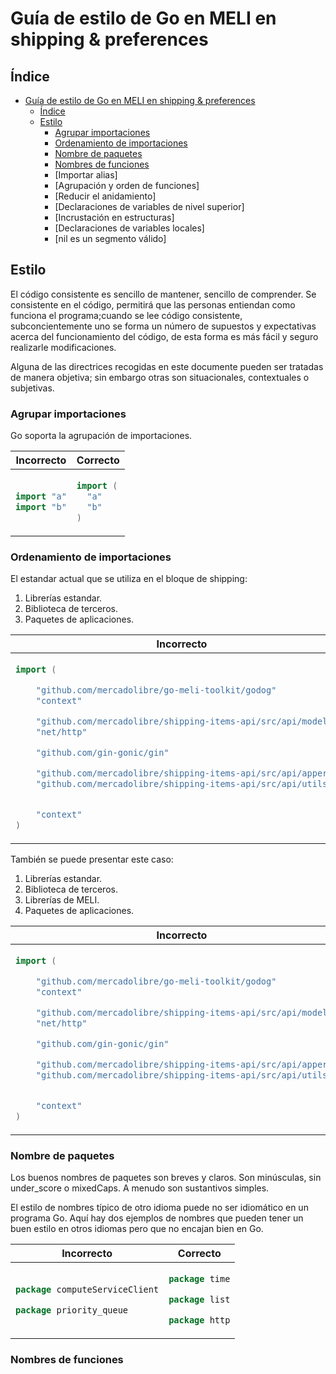 <!--

Como editar este documento:

- Comenta todos los cambios primero creando una issue de Github.
- Actualice la tabla de contenido a medida que se agreguen o eliminen nuevas secciones.
- Usa tablas, una al lado de la otra para ejemplos de código. Como se explica a continuación.

Ejemplos de código:

Usar 2 espacios para indentar. Debes mantener un estado horizontal en las tablas una al lado de la otra.

Para el código de ejemplo, usar tablas una al lado de la otra, siguiendo el siguiente snippet.

~~~
<table>
<thead><tr><th>Bad</th><th>Good</th></tr></thead>
<tbody>
<tr><td>

```go
CÓDIGO INCORRECTO AQUÍ
```

</td><td>

```go
CÓDIGO CORRECTO AQUÍ
```

</td></tr>
</tbody></table>
~~~

(Necesitas dejar líneas vacías entre los <td> y los ejemplos de códigos para que Markdown pueda interpretarlo correctamente.)

Si necesitas añadir etiquetas o descripciones debajo de los ejemplos de código, debes añadir otra fila antes de la línea </tbody></table>.

~~~
<tr>
<td>DESCRIPCIÓN DE CÓDIGO INCORRECTO</td>
<td>DESCRIPCIÖN DE CÓDIGO CORRECTO</td>
</tr>
~~~

-->

# Guía de estilo de Go en MELI en shipping & preferences


## Índice

- [Guía de estilo de Go en MELI en shipping & preferences](#guía-de-estilo-de-go-en-meli-en-shipping--preferences)
	- [Índice](#índice)
	- [Estilo](#estilo)
		- [Agrupar importaciones](#agrupar-importaciones)
		- [Ordenamiento de importaciones](#ordenamiento-de-importaciones)
		- [Nombre de paquetes](#nombre-de-paquetes)
		- [Nombres de funciones](#nombres-de-funciones)
		- [Importar alias]
		- [Agrupación y orden de funciones]
		- [Reducir el anidamiento]
		- [Declaraciones de variables de nivel superior]
		- [Incrustación en estructuras]
		- [Declaraciones de variables locales]
		- [nil es un segmento válido]



## Estilo
El código consistente es sencillo de mantener, sencillo de comprender. Se consistente en el código, permitirá que las personas entiendan como funciona el programa;cuando se lee código consistente, subconcientemente uno se forma un número de supuestos y expectativas acerca del funcionamiento del código, de esta forma es más fácil y seguro realizarle modificaciones. 

Alguna de las directrices recogidas en este documente pueden ser tratadas de manera objetiva; sin embargo otras son 
situacionales, contextuales o subjetivas.

### Agrupar importaciones

Go soporta la agrupación de importaciones.

<table>
<thead><tr><th>Incorrecto</th><th>Correcto</th></tr></thead>
<tbody>
<tr><td>

```go
import "a"
import "b"
```

</td><td>

```go
import (
  "a"
  "b"
)
```

</td></tr>
</tbody></table>

### Ordenamiento de importaciones

El estandar actual que se utiliza en el bloque de shipping:

  1. Librerías estandar.
  2. Biblioteca de terceros.
  3. Paquetes de aplicaciones.

<table>
<thead><tr><th>Incorrecto</th><th>Correcto</th></tr></thead>
<tbody>
<tr><td>

```go
import (

	"github.com/mercadolibre/go-meli-toolkit/godog"
	"context"

	"github.com/mercadolibre/shipping-items-api/src/api/model"
	"net/http"

	"github.com/gin-gonic/gin"

	"github.com/mercadolibre/shipping-items-api/src/api/apperror"
	"github.com/mercadolibre/shipping-items-api/src/api/utils"


	"context"
)
```

</td><td>

```go
import (
	"context"
	"net/http"

	"github.com/gin-gonic/gin"
	"github.com/mercadolibre/go-meli-toolkit/godog"

	"github.com/mercadolibre/shipping-items-api/src/api/apperror"
	"github.com/mercadolibre/shipping-items-api/src/api/model"
	"github.com/mercadolibre/shipping-items-api/src/api/utils"
)
```

</td></tr>
</tbody></table>

También se puede presentar este caso:

  1. Librerías estandar.
  2. Biblioteca de terceros.
  3. Librerías de MELI.
  4. Paquetes de aplicaciones.


<table>
<thead><tr><th>Incorrecto</th><th>Correcto</th></tr></thead>
<tbody>
<tr><td>

```go
import (

	"github.com/mercadolibre/go-meli-toolkit/godog"
	"context"

	"github.com/mercadolibre/shipping-items-api/src/api/model"
	"net/http"

	"github.com/gin-gonic/gin"

	"github.com/mercadolibre/shipping-items-api/src/api/apperror"
	"github.com/mercadolibre/shipping-items-api/src/api/utils"


	"context"
)
```

</td><td>

```go
import (
	"context"
	"net/http"

	"github.com/gin-gonic/gin"

	"github.com/mercadolibre/go-meli-toolkit/godog"

	"github.com/mercadolibre/shipping-items-api/src/api/apperror"
	"github.com/mercadolibre/shipping-items-api/src/api/model"
	"github.com/mercadolibre/shipping-items-api/src/api/utils"
)
```

</td></tr>
</tbody></table>


### Nombre de paquetes

Los buenos nombres de paquetes son breves y claros. Son minúsculas, sin under_score o mixedCaps. A menudo son sustantivos simples.

El estilo de nombres típico de otro idioma puede no ser idiomático en un programa Go. Aquí hay dos ejemplos de nombres que pueden tener un buen estilo en otros idiomas pero que no encajan bien en Go.

<table>
<thead><tr><th>Incorrecto</th><th>Correcto</th></tr></thead>
<tbody>
<tr><td>


```go
package computeServiceClient
```

```go
package priority_queue
```


</td><td>

```go
package time
```

```go
package list
```

```go
package http
```

</td></tr>
</tbody></table>

### Nombres de funciones

